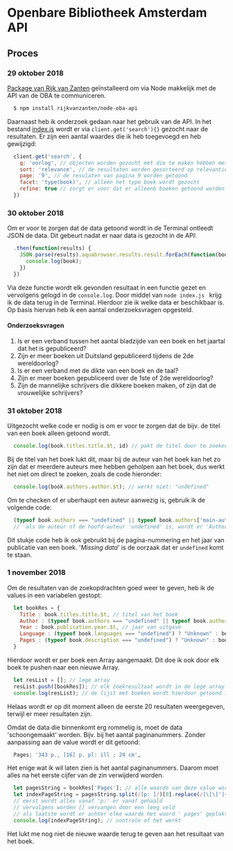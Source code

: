 # Openbare Bibliotheek Amsterdam API

## Proces

### 29 oktober 2018
[Package van Rijk van Zanten](https://github.com/rijkvanzanten/node-oba-api) geïnstalleerd om via Node makkelijk met de API van de OBA te communiceren.
``` bash
  $ npm install rijkvanzanten/node-oba-api
```
Daarnaast heb ik onderzoek gedaan naar het gebruik van de API. In het bestand [index.js](index.js) wordt er via ``client.get('search'){}`` gezocht naar de resultaten. Er zijn een aantal waardes die ik heb toegevoegd en heb gewijzigd:
``` javascript
  client.get('search', {
    q: 'oorlog', // objecten worden gezocht met die te maken hebben met het thema oorlog
    sort: 'relevance', // de resultaten worden gesorteerd op relevantie
    page: '9', // de resulaten van pagina 9 worden getoond
    facet: 'type(book)', // alleen het type boek wordt gezocht
    refine: true // zorgt er voor dat er alleenb boeken getoond worden
  })
```

### 30 oktober 2018
Om er voor te zorgen dat de data getoond wordt in de Terminal ontleedt JSON de data. Dit gebeurt nadat er naar data is gezocht in de API:
``` javascript
  .then(function(results) {
    JSON.parse(results).aquabrowser.results.result.forEach(function(book) {
      console.log(book);
    })
  })
```

Via deze functie wordt elk gevonden resultaat in een functie gezet en vervolgens gelogd in de ``console.log``. Door middel van ```node index.js ``` krijg ik de data terug in de Terminal.
Hierdoor zie ik welke data er beschikbaar is. Op basis hiervan heb ik een aantal onderzoeksvragen opgesteld.

#### Onderzoeksvragen
1. Is er een verband tussen het aantal bladzijde van een boek en het jaartal dat het is gepubliceerd?
2. Zijn er meer boeken uit Duitsland gepubliceerd tijdens de 2de wereldoorlog?
3. Is er een verband met de dikte van een boek en de taal?
4. Zijn er meer boeken gepubliceerd over de 1ste of 2de wereldoorlog?
5. Zijn de mannelijke schrijvers die dikkere boeken maken, of zijn dat de vrouwelijke schrijvers?

### 31 oktober 2018
Uitgezocht welke code er nodig is om er voor te zorgen dat de bijv. de titel van een boek alleen getoond wordt.
``` javascript
  console.log(book.titles.title.$t, id) // pakt de titel door te zoeken in b0ok -> titles -> title.
```
Bij de titel van het boek lukt dit, maar bij de auteur van het boek kan het zo zijn dat er meerdere auteurs mee hebben geholpen aan het boek, dus werkt het niet om direct te zoeken, zoals de code hieronder:
``` javascript
  console.log(book.authors.author.$t); // werkt niet: "undefined"
```
Om te checken of er uberhaupt een auteur aanwezig is, gebruik ik de volgende code:
``` javascript
  (typeof book.authors === "undefined" || typeof book.authors['main-author'] === "undefined") ? 'Author unknown' : book.authors['main-author'].$t
  //  als de auteur of de hoofd-auteur 'undefined' is, wordt er 'Author unknown' getoond, anders wordt de auteur opgehaald
```
Dit stukje code heb ik ook gebruikt bij de pagina-nummering en het jaar van publicatie van een boek. '_Missing data_' is de oorzaak dat er ``undefined`` komt te staan.

### 1 november 2018

Om de resultaten van de zoekopdrachten goed weer te geven, heb ik de values in een variabelen gestopt:
``` javascript
  let bookRes = {
    Title : book.titles.title.$t, // titel van het boek
    Author : (typeof book.authors === "undefined" || typeof book.authors['main-author'] === "undefined") ? 'Author unknown' : book.authors['main-author'].$t, // auteur van het boek
    Year : book.publication.year.$t, // jaar van uitgave
    Language : (typeof book.languages === "undefined") ? "Unknown" : book.languages.language.$t, // taal van het boek
    Pages : (typeof book.description === "undefined") ? "Unknown" : book.description['physical-description'].$t // aantal pagina's van het boek
  }
```

Hierdoor wordt er per boek een Array aangemaakt. Dit doe ik ook door elk boek te pushen naar een nieuwe Array.
``` javascript
  let resList = []; // lege array
  resList.push([bookRes]); // elk zoekresultaat wordt in de lege array gepusht
  console.log(resList); // de lijst met boeken wordt hierdoor getoond in de terminal
```

Helaas wordt er op dit moment alleen de eerste 20 resultaten weergegeven, terwijl er meer resultaten zijn.

Omdat de data die binnenkomt erg rommelig is, moet de data 'schoongemaakt' worden. Bijv. bij het aantal paginanummers.
Zonder aanpassing aan de value wordt er dit getoond:
``` bash
  Pages: '343 p., [16] p. pl: ill ; 24 cm',
```

Het enige wat ik wil laten zien is het aantal paginanummers. Daarom moet alles na het eerste cijfer van de zin verwijderd worden.
``` javascript
  let pagesString = bookRes['Pages']; // alle waarde van deze value wordt in deze variabelen gestopt
  let indexPageString = pagesString.split(/[p: ]/)[0].replace(/[\[\]']+/g, '').concat(' pages');
  // eerst wordt alles vanaf 'p:' er vanaf gehaald
  // vervolgens worden [] vervangen door een leeg veld
  // als laatste wordt er achter elke waarde het woord ' pages' geplakt
  console.log(indexPageString); // controle of het werkt
```

Het lukt me nog niet de nieuwe waarde terug te geven aan het resultaat van het boek.

